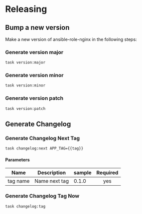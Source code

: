 <!-- Space: Projects -->
<!-- Parent: AnsibleRoleNginx -->
<!-- Title: Releasing AnsibleRoleNginx -->
<!-- Label: AnsibleRoleNginx -->
<!-- Label: Project -->
<!-- Label: Releasing -->
<!-- Include: disclaimer.md -->
<!-- Include: ac:toc -->

# Releasing

## Bump a new version

Make a new version of ansible-role-nginx in the following steps:

### Generate version major

```bash
task version:major
```

### Generate version minor

```bash
task version:minor
```

### Generate version patch

```bash
task version:patch
```

## Generate Changelog

### Generate Changelog Next Tag

```bash
task changelog:next APP_TAG={{tag}}
```

#### Parameters

| Name     | Description   | sample | Required |
| -------- | ------------- | ------ | :------: |
| tag name | Name next tag | 0.1.0  |   yes    |

### Generate Changelog Tag Now

```bash
task changelog:tag
```
